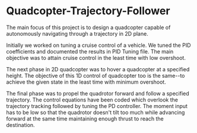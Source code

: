 # Quadcopter-Trajectory-Follower

The main focus of this project is to design a quadcopter capable of autonomously navigating through a trajectory in 2D plane.

Initially we worked on tuning a cruise control of a vehicle. We tuned the PID coefficients and documented the results in PID Tuning file. The main objective was to attain cruise control in the least time with low overshoot.

The next phase in 2D quadcopter was to hover a quadcopter at a specified height. The objective of this 1D control of quadcopter too is the same--to achieve the given state in the least time with minimum overshoot.

The final phase was to propel the quadrotor forward and follow a specified trajectory. The control equations have been coded which overlook the trajectory tracking followed by tuning the PD controller.
The moment input has to be low so that the quadrotor doesn't tilt too much while advancing forward at the same time maintaining enough thrust to reach the destination.
